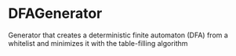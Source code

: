 # DFAGenerator
Generator that creates a deterministic finite automaton (DFA) from a whitelist and minimizes it with the table-filling algorithm
